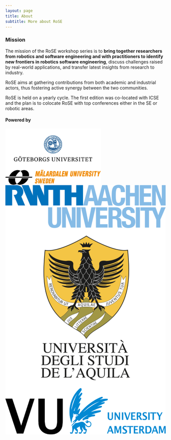 ```yaml
---
layout: page
title: About
subtitle: More about RoSE
---
```


### Mission

The mission of the RoSE workshop series is to **bring together researchers from robotics and software engineering and with practitioners to identify new frontiers in robotics software engineering**, discuss challenges raised by real-world applications, and transfer latest insights from research to industry. 

RoSE aims at gathering contributions from both academic and industrial actors, thus fostering active synergy between the two communities.

RoSE is held on a yearly cycle. The first edition was co-located with ICSE and the plan is to colocate RoSE with top conferences either in the SE or robotic areas. 

#### Powered by


<img src="/logos/gu.jpg"
     alt="GU"
     style="float: left; margin-right: 10px; width: 300px;" />
<img src="/logos/mdh.png"
     alt="MDH"
     style="float: left; margin-right: 10px; width: 300px;" />
<img src="/logos/rwth.png"
     alt="RWTH"
     style="float: left; margin-right: 10px;" />
<img src="/logos/univaq.png"
     alt="UNIVAQ"
     style="float: left; margin-right: 10px;" />
<img src="/logos/vu.png"
     alt="VU"
     style="float: left; margin-right: 10px;" />